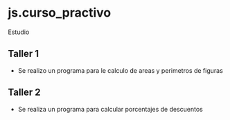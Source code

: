 # js.curso_practivo
Estudio

## Taller 1
- Se realizo un programa para le calculo de areas y perimetros de figuras

## Taller 2
- Se realiza un programa para calcular porcentajes de descuentos 
